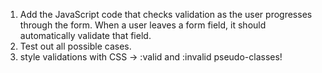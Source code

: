 
1. Add the JavaScript code that checks validation as the user progresses through the form. When a user leaves a form field, it should automatically validate that field.
2. Test out all possible cases.
3. style validations with CSS -> :valid and :invalid pseudo-classes!